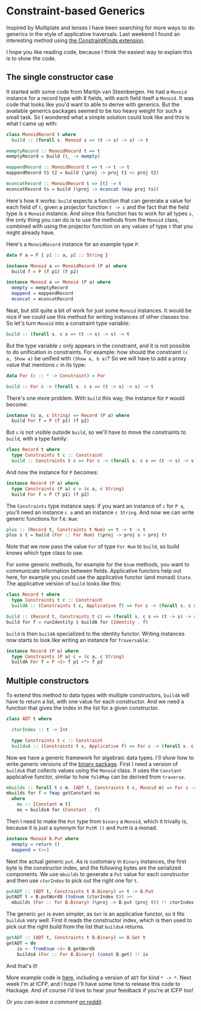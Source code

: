 Constraint-based Generics
=========================

Inspired by Multiplate and lenses I have been searching for more ways to do generics in the style of applicative traversals. Last weekend I found an interesting method using [the ConstraintKinds extension](http://blog.omega-prime.co.uk/?p=127).

I hope you like reading code, because I think the easiest way to explain this is to show the code.

The single constructor case
---------------------------

It started with some code from Martijn van Steenbergen. He had a `Monoid` instance for a record type with 8 fields, with each field itself a `Monoid`. It was code that looks like you'd want to able to derive with generics. But the available generics packages seemed to be too heavy weight for such a small task. So I wondered what a simple solution could look like and this is what I came up with:

```Haskell
class MonoidRecord t where
  build :: (forall s. Monoid s => (t -> s) -> s) -> t

memptyRecord :: MonoidRecord t => t
memptyRecord = build (\_ -> mempty)

mappendRecord :: MonoidRecord t => t -> t -> t
mappendRecord t1 t2 = build (\proj -> proj t1 <> proj t2)

mconcatRecord :: MonoidRecord t => [t] -> t
mconcatRecord ts = build (\proj -> mconcat (map proj ts))
```

Here's how it works: `build` expects a function that can generate a value for each field of `t`, given a projector function `t -> s` and the fact that the field type is s `Monoid` instance. And since this function has to work for all types `s`, the only thing you can do is to use the methods from the `Monoid` class, combined with using the projector function on any values of type `t` that you might already have.

Here's a `MonoidRecord` instance for an example type `P`:

```Haskell
data P a = P { p1 :: a, p2 :: String }

instance Monoid a => MonoidRecord (P a) where
  build f = P (f p1) (f p2)

instance Monoid a => Monoid (P a) where
  mempty = memptyRecord
  mappend = mappendRecord
  mconcat = mconcatRecord
```

Neat, but still quite a bit of work for just some `Monoid` instances. It would be nice if we could use this method for writing instances of other classes too. So let's turn `Monoid` into a constraint type variable:

```Haskell
build :: (forall s. c s => (t -> s) -> s) -> t
```

But the type variable `c` only appears in the constraint, and it is not possible to do unification in constraints. For example: how should the constraint `(c a, Show a)` be unified with `(Show a, b a)`? So we will have to add a proxy value that mentions `c` in its type:

```Haskell
data For (c :: * -> Constraint) = For

build :: For c -> (forall s. c s => (t -> s) -> s) -> t
```

There's one more problem. With `build` this way, the instance for `P` would become:

```Haskell
instance (c a, c String) => Record (P a) where
  build For f = P (f p1) (f p2)
```

But `c` is not visible outside `build`, so we'll have to move the constraints to `build`, with a type family:

```Haskell
class Record t where
  type Constraints t c :: Constraint
  build :: Constraints t c => For c -> (forall s. c s => (t -> s) -> s) -> t
```

And now the instance for `P` becomes:

```Haskell
instance Record (P a) where
  type Constraints (P a) c = (c a, c String)
  build For f = P (f p1) (f p2)
```

The `Constraints` type instance says: if you want an instance of `c` for `P a`, you'll need an instance `c a` and an instance `c String`. And now we can write generic functions for f.e. `Num`:

```Haskell
plus :: (Record t, Constraints t Num) => t -> t -> t
plus s t = build (For :: For Num) (\proj -> proj s + proj t)
```

Note that we now pass the value `For` of type `For Num` to `build`, so build knows which type class to use.

For some generic methods, for example for the `Enum` methods, you want to communicate information between fields. Applicative functors help out here, for example you could use the applicative functor (and monad) `State`. The applicative version of `build` looks like this: 

```Haskell
class Record t where
  type Constraints t c :: Constraint
  buildA :: (Constraints t c, Applicative f) => For c -> (forall s. c s => (t -> s) -> f s) -> f t

build :: (Record t, Constraints t c) => (forall s. c s => (t -> s) -> s) -> t
build for f = runIdentity $ buildA for (Identity . f)
```

`build` is then `buildA` specialized to the identity functor. Writing instances now starts to look like writing an instance for `Traversable`:

```Haskell
instance Record (P a) where
  type Constraints (P a) c = (c a, c String)
  buildA For f = P <$> f p1 <*> f p2
```

Multiple constructors
---------------------

To extend this method to data types with multiple constructors, `buildA` will have to return a list, with one value
for each constructor. And we need a function that gives the index in the list for a given constructor.

```Haskell
class ADT t where

  ctorIndex :: t -> Int

  type Constraints t c :: Constraint
  buildsA :: (Constraints t c, Applicative f) => For c -> (forall s. c s => (t -> s) -> f s) -> [f t]
```

Now we have a generic framework for algebraic data types. I'll show how to write generic versions of the [binary  package](http://hackage.haskell.org/package/binary). First I need a version of `buildsA` that collects values using the `Monoid` class. It uses the `Constant` applicative functor, similar to how `foldMap` can be derived from `traverse`.

```Haskell
mbuilds :: forall t c m. (ADT t, Constraints t c, Monoid m) => For c -> (forall s. c s => (t -> s) -> m) -> [m]
mbuilds for f = fmap getConstant ms
  where
    ms :: [Constant m t]
    ms = buildsA for (Constant . f)
```

Then I need to make the `Put` type from `binary` a `Monoid`, which it trivally is, because it is just a synonym for `PutM ()` and `PutM` is a monad.

```Haskell
instance Monoid B.Put where
  mempty = return ()
  mappend = (>>)
```

Next the actual generic `put`. As is customary in `Binary` instances, the first byte is the constructor index, and the following bytes are the serialized components. We use `mbuilds` to generate a `Put` value for each constructor and then use `ctorIndex` to pick out the right one for `t`.

```Haskell
putADT :: (ADT t, Constraints t B.Binary) => t -> B.Put
putADT t = B.putWord8 (toEnum (ctorIndex t)) >> 
  mbuilds (For :: For B.Binary) (\proj -> B.put (proj t)) !! ctorIndex t
```

The generic `get` is even simpler, as `Get` is an applicative functor, so it fits `buildsA` very well. First it reads the constructor index, which is then used to pick out the right build from the list that `buildsA` returns.

```Haskell
getADT :: (ADT t, Constraints t B.Binary) => B.Get t
getADT = do
    ix <- fromEnum <$> B.getWord8
    buildsA (For :: For B.Binary) (const B.get) !! ix
```

And that's it!

More example code is [here](https://gist.github.com/3591546), including a version of `ADT` for kind `* -> *`. Next week I'm at ICFP, and I hope I'll have some time to release this code to Hackage. And of course I'd love to hear your feedback if you're at ICFP too!

_Or you can leave a comment [on reddit][0]._

[0]: http://www.reddit.com/r/haskell/comments/zgc4j/constraintbased_generics/
